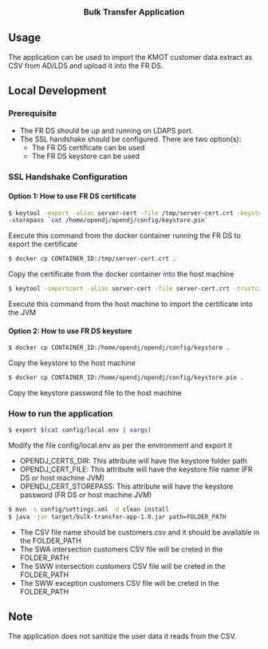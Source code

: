 <h3 align="center">Bulk Transfer Application</h3>

## Usage

The application can be used to import the KMOT customer data extract as CSV from AD/LDS and upload it into the FR DS.

## Local Development

### Prerequisite

- The FR DS should be up and running on LDAPS port.
- The SSL handshake should be configured. There are two option(s):
  - The FR DS certificate can be used
  - The FR DS keystore can be used

### SSL Handshake Configuration

#### Option 1: How to use FR DS certificate

```sh
$ keytool -export -alias server-cert -file /tmp/server-cert.crt -keystore /home/opendj/opendj/config/keystore  
-storepass `cat /home/opendj/opendj/config/keystore.pin`
```
Execute this command from the docker container running the FR DS to export the certificate

```sh
$ docker cp CONTAINER_ID:/tmp/server-cert.crt .
```
Copy the certificate from the docker container into the host machine

```sh
$ keytool -importcert -alias server-cert -file server-cert.crt -trustcacerts -keystore $JAVA_HOME/jre/lib/security/cacerts -storepass changeit -noprompt
```
Execute this command from the host machine to import the certificate into the JVM

#### Option 2: How to use FR DS keystore

```sh
$ docker cp CONTAINER_ID:/home/opendj/opendj/config/keystore .
```
Copy the keystore to the host machine

```sh
$ docker cp CONTAINER_ID:/home/opendj/opendj/config/keystore.pin .
```
Copy the keystore password file to the host machine

### How to run the application

```sh
$ export $(cat config/local.env | xargs)
```
Modify the file config/local.env as per the environment and export it
- OPENDJ_CERTS_DIR: This attribute will have the keystore folder path
- OPENDJ_CERT_FILE: This attribute will have the keystore file name (FR DS or host machine JVM)
- OPENDJ_CERT_STOREPASS: This attribute will have the keystore password (FR DS or host machine JVM)

```sh
$ mvn -s config/settings.xml -U clean install
$ java -jar target/bulk-transfer-app-1.0.jar path=FOLDER_PATH
```
- The CSV file name should be customers.csv and it should be available in the FOLDER_PATH
- The SWA intersection customers CSV file will be creted in the FOLDER_PATH
- The SWW intersection customers CSV file will be creted in the FOLDER_PATH
- The SWW exception customers CSV file will be creted in the FOLDER_PATH

## Note

The application does not sanitize the user data it reads from the CSV.
